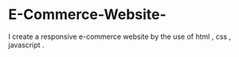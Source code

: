 # E-Commerce-Website-
I create a responsive e-commerce website by the use of html , css , javascript . 
